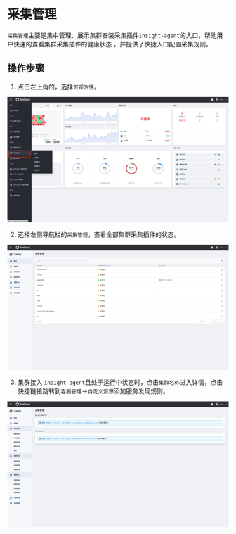 # 采集管理

`采集管理`主要是集中管理、展示集群安装采集插件`insight-agent`的入口，帮助用户快速的查看集群采集插件的健康状态 ，并提供了快捷入口配置采集规则。

## 操作步骤

1. 点击左上角的，选择`可观测性`。

  ![一级导航](../../images/collectmanage01.png)

2. 选择左侧导航栏的`采集管理`，查看全部集群采集插件的状态。

  ![集群列表](../../images/collectmanage02.png)

3. 集群接入 `insight-agent`且处于运行中状态时，点击`集群名称`进入详情，点击快捷链接跳转到`容器管理`->`自定义资源`添加服务发现规则。

  ![集群详情](../../images/collectmanage03.png)
